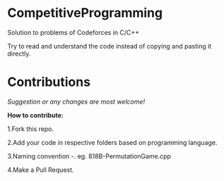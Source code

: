 # CompetitiveProgramming
Solution to problems of Codeforces in C/C++ 

Try to read and understand the code instead of copying and pasting it directly.


# Contributions
*Suggestion or any changes are most welcome!*

**How to contribute:**

1.Fork this repo.

2.Add your code in respective folders based on programming language.

3.Naming convention -. eg. 818B-PermutationGame.cpp

4.Make a Pull Request.
